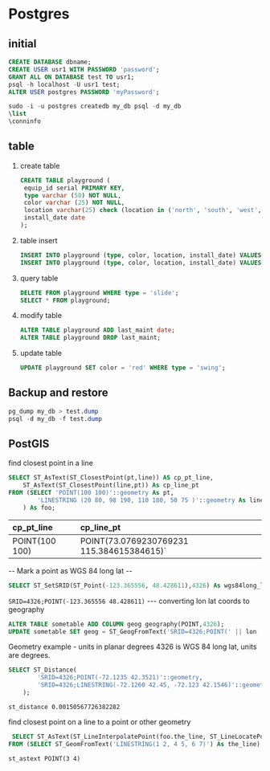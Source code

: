 # Postgres

## initial

```sql
CREATE DATABASE dbname;
CREATE USER usr1 WITH PASSWORD 'password';
GRANT ALL ON DATABASE test TO usr1;
psql -h localhost -U usr1 test;
ALTER USER postgres PASSWORD 'myPassword';
```

```sql
sudo -i -u postgres createdb my_db psql -d my_db
\list
\conninfo
```

## table

1. create table

   ```sql
   CREATE TABLE playground (
    equip_id serial PRIMARY KEY,
    type varchar (50) NOT NULL,
    color varchar (25) NOT NULL,
    location varchar(25) check (location in ('north', 'south', 'west', 'east', 'northeast', 'southeast', 'southwest', 'northwest')),
    install_date date
   );
   ```

2. table insert

   ```sql
   INSERT INTO playground (type, color, location, install_date) VALUES ('slide', 'blue', 'south', '2014-04-28');
   INSERT INTO playground (type, color, location, install_date) VALUES ('swing', 'yellow', 'northwest', '2010-08-16');
   ```

3. query table

   ```sql
   DELETE FROM playground WHERE type = 'slide';
   SELECT * FROM playground;
   ```

4. modify table

   ```sql
   ALTER TABLE playground ADD last_maint date;
   ALTER TABLE playground DROP last_maint;
   ```

5. update table

   ```sql
   UPDATE playground SET color = 'red' WHERE type = 'swing';
   ```

## Backup and restore

```sql
pg_dump my_db > test.dump
psql -d my_db -f test.dump
```

## PostGIS

find closest point in a line

```sql
SELECT ST_AsText(ST_ClosestPoint(pt,line)) AS cp_pt_line,
    ST_AsText(ST_ClosestPoint(line,pt)) As cp_line_pt
FROM (SELECT 'POINT(100 100)'::geometry As pt,
        'LINESTRING (20 80, 98 190, 110 180, 50 75 )'::geometry As line
    ) As foo;
```

| cp\_pt\_line | cp\_line\_pt |
| :--- | :--- |
| POINT\(100 100\) | POINT\(73.0769230769231 115.384615384615\)\` |

-- Mark a point as WGS 84 long lat --

```sql
SELECT ST_SetSRID(ST_Point(-123.365556, 48.428611),4326) As wgs84long_lat;
```

`SRID=4326;POINT(-123.365556 48.428611)` --- converting lon lat coords to geography

```sql
ALTER TABLE sometable ADD COLUMN geog geography(POINT,4326);
UPDATE sometable SET geog = ST_GeogFromText('SRID=4326;POINT(' || lon || ' ' || lat || ')');
```

Geometry example - units in planar degrees 4326 is WGS 84 long lat, units are degrees.

```sql
SELECT ST_Distance(
        'SRID=4326;POINT(-72.1235 42.3521)'::geometry,
        'SRID=4326;LINESTRING(-72.1260 42.45, -72.123 42.1546)'::geometry
    );
```

`st_distance 0.00150567726382282`

find closest point on a line to a point or other geometry

```sql
 SELECT ST_AsText(ST_LineInterpolatePoint(foo.the_line, ST_LineLocatePoint(foo.the_line, ST_GeomFromText('POINT(4 3)'))))
FROM (SELECT ST_GeomFromText('LINESTRING(1 2, 4 5, 6 7)') As the_line) As foo;
```

`st_astext POINT(3 4)`

